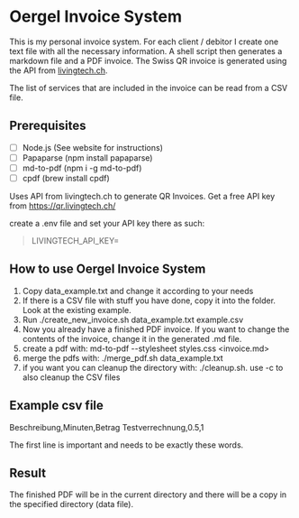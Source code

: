 # Oergel Invoice System

This is my personal invoice system. For each client / debitor I create one text file with all the necessary information. A shell script then generates a markdown file and a PDF invoice. The Swiss QR invoice is generated using the API from [livingtech.ch](https://qr.livingtech.ch/).

The list of services that are included in the invoice can be read from a CSV file.


## Prerequisites

- [ ] Node.js (See website for instructions)
- [ ] Papaparse (npm install papaparse)
- [ ] md-to-pdf (npm i -g md-to-pdf)
- [ ] cpdf (brew install cpdf)

Uses API from livingtech.ch to generate QR Invoices.
Get a free API key from https://qr.livingtech.ch/

create a .env file and set your API key there as such:

>LIVINGTECH_API_KEY=<your api key>


## How to use Oergel Invoice System

1. Copy data_example.txt and change it according to your needs
2. If there is a CSV file with stuff you have done, copy it into the folder. Look at the existing example.
3. Run ./create_new_invoice.sh data_example.txt example.csv
4. Now you already have a finished PDF invoice. If you want to change the contents of the invoice, change it in the generated .md file. 
5. create a pdf with: md-to-pdf --stylesheet styles.css <invoice.md>
6. merge the pdfs with: ./merge_pdf.sh data_example.txt
7. if you want you can cleanup the directory with: ./cleanup.sh. use -c to also cleanup the CSV files


## Example csv file

Beschreibung,Minuten,Betrag
Testverrechnung,0.5,1

The first line is important and needs to be exactly these words.


## Result

The finished PDF will be in the current directory and there will be a copy in the specified directory (data file).